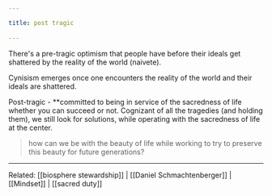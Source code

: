 ```yaml
---
title: post tragic 
---
```

There's a pre-tragic optimism that people have before their ideals get shattered by the reality of the world (naivete).

Cynisism emerges once one encounters the reality of the world and their ideals are shattered.

Post-tragic - **committed to being in service of the sacredness of life whether you can succeed or not. Cognizant of all the tragedies (and holding them), we still look for solutions, while operating with the sacredness of life at the center.

> how can we be with the beauty of life while working to try to preserve this beauty for future generations?

-------------------

Related: [[biosphere stewardship]] | [[Daniel Schmachtenberger]] | [[Mindset]] | [[sacred duty]]

